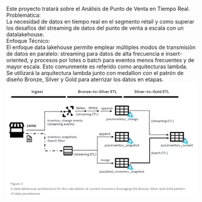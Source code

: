 Este proyecto tratará sobre el Análisis de Punto de Venta en Tiempo Real.  
Problemática:  
La necesidad de datos en tiempo real en el segmento retail y como superar los desafíos del streaming de datos del punto de venta a escala con un datalakehouse.  
Enfoque Técnico:  
El enfoque data lakehouse permite emplear múltiples modos de transmisión de datos en paralelo: streaming para datos de alta frecuencia e insert-oriented, y procesos por lotes o batch para eventos menos frecuentes y de mayor escala. Esto comunmente es referido como arquitecturas lambda.  
Se utilizará la arquitectura lambda junto con medallion con el patrón de diseño Bronze, Silver y Gold para aterrizar los datos en etapas.  
![Architecture](images/Architecture.png)
